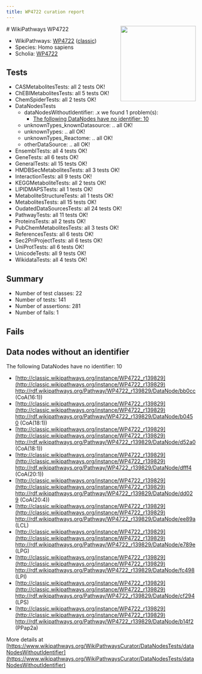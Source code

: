 ```yaml
---
title: WP4722 curation report
---
```


<img style="float: right; width: 200px" src="https://upload.wikimedia.org/wikipedia/commons/thumb/8/83/Wplogo_with_text_500.png/640px-Wplogo_with_text_500.png" />
# WikiPathways WP4722

* WikiPathways: [WP4722](https://wikipathways.org/pathways/WP4722) ([classic](https://classic.wikipathways.org/instance/WP4722))
* Species: Homo sapiens
* Scholia: [WP4722](https://scholia.toolforge.org/wikipathways/WP4722)
## Tests
* CASMetabolitesTests: all 2 tests OK!
* ChEBIMetabolitesTests: all 5 tests OK!
* ChemSpiderTests: all 2 tests OK!
* DataNodesTests
    * dataNodesWithoutIdentifier: .x we found 1 problem(s):
        * [The following DataNodes have no identifier: 10](#8792c490)
    * unknownTypes_knownDatasource: .. all OK!
    * unknownTypes: .. all OK!
    * unknownTypes_Reactome: .. all OK!
    * otherDataSource: .. all OK!
* EnsemblTests: all 4 tests OK!
* GeneTests: all 6 tests OK!
* GeneralTests: all 15 tests OK!
* HMDBSecMetabolitesTests: all 3 tests OK!
* InteractionTests: all 9 tests OK!
* KEGGMetaboliteTests: all 2 tests OK!
* LIPIDMAPSTests: all 1 tests OK!
* MetaboliteStructureTests: all 1 tests OK!
* MetabolitesTests: all 15 tests OK!
* OudatedDataSourcesTests: all 24 tests OK!
* PathwayTests: all 11 tests OK!
* ProteinsTests: all 2 tests OK!
* PubChemMetabolitesTests: all 3 tests OK!
* ReferencesTests: all 6 tests OK!
* Sec2PriProjectTests: all 6 tests OK!
* UniProtTests: all 6 tests OK!
* UnicodeTests: all 9 tests OK!
* WikidataTests: all 4 tests OK!


## Summary

* Number of test classes: 22
* Number of tests: 141
* Number of assertions: 281
* Number of fails: 1

## Fails

<a name="8792c490" />

## Data nodes without an identifier

The following DataNodes have no identifier: 10

* [http://classic.wikipathways.org/instance/WP4722_r139829](http://classic.wikipathways.org/instance/WP4722_r139829) http://rdf.wikipathways.org/Pathway/WP4722_r139829/DataNode/bb0cc (CoA(16:1))
* [http://classic.wikipathways.org/instance/WP4722_r139829](http://classic.wikipathways.org/instance/WP4722_r139829) http://rdf.wikipathways.org/Pathway/WP4722_r139829/DataNode/b0450 (CoA(18:1))
* [http://classic.wikipathways.org/instance/WP4722_r139829](http://classic.wikipathways.org/instance/WP4722_r139829) http://rdf.wikipathways.org/Pathway/WP4722_r139829/DataNode/d52a0 (CoA(18:1))
* [http://classic.wikipathways.org/instance/WP4722_r139829](http://classic.wikipathways.org/instance/WP4722_r139829) http://rdf.wikipathways.org/Pathway/WP4722_r139829/DataNode/dfff4 (CoA(20:1))
* [http://classic.wikipathways.org/instance/WP4722_r139829](http://classic.wikipathways.org/instance/WP4722_r139829) http://rdf.wikipathways.org/Pathway/WP4722_r139829/DataNode/dd029 (CoA(20:4))
* [http://classic.wikipathways.org/instance/WP4722_r139829](http://classic.wikipathways.org/instance/WP4722_r139829) http://rdf.wikipathways.org/Pathway/WP4722_r139829/DataNode/ee89a (LCL)
* [http://classic.wikipathways.org/instance/WP4722_r139829](http://classic.wikipathways.org/instance/WP4722_r139829) http://rdf.wikipathways.org/Pathway/WP4722_r139829/DataNode/e789e (LPG)
* [http://classic.wikipathways.org/instance/WP4722_r139829](http://classic.wikipathways.org/instance/WP4722_r139829) http://rdf.wikipathways.org/Pathway/WP4722_r139829/DataNode/fc498 (LPI)
* [http://classic.wikipathways.org/instance/WP4722_r139829](http://classic.wikipathways.org/instance/WP4722_r139829) http://rdf.wikipathways.org/Pathway/WP4722_r139829/DataNode/cf294 (LPS)
* [http://classic.wikipathways.org/instance/WP4722_r139829](http://classic.wikipathways.org/instance/WP4722_r139829) http://rdf.wikipathways.org/Pathway/WP4722_r139829/DataNode/b14f2 (PPap2a)


More details at [https://www.wikipathways.org/WikiPathwaysCurator/DataNodesTests/dataNodesWithoutIdentifier](https://www.wikipathways.org/WikiPathwaysCurator/DataNodesTests/dataNodesWithoutIdentifier)

